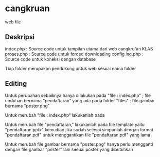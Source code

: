 # cangkruan
web file


## Deskripsi

index.php : Source code untuk tampilan utama dari web cangkru'an KLAS
proses.php : Source code untuk forced downloading
config.inc.php : Source code untuk koneksi dengan database

Tiap folder merupakan pendukung untuk web sesuai nama folder


## Editing

Untuk perubahan sebaiknya hanya dilakukan pada "file : index.php" ; file unduhan bernama "pendaftaran" yang ada pada folder "files" ; file gambar bernama "poster.png"

Untuk merubah "file : index.php" lakukanlah pada <!-- Page Content -->

Untuk merubah file "pendaftaran," lakukanlah pada file template yaitu "pendaftaran.pptx" kemudian jika sudah selesai simpanlah dengan format "pendaftaran.pdf" untuk menggantikan file "pendaftaran.pdf" yang lama

Untuk merubah file gambar bernama "poster.png" hanya perlu mengganti dengan file gambar "poster" lain sesuai poster yang dibutuhkan
